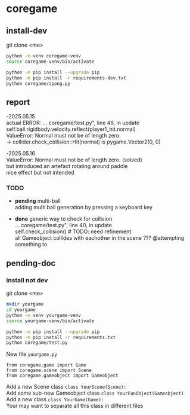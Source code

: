 # coregame
## install-dev

git clone \<me\>

```bash
python -m venv coregame-venv
source coregame-venv/bin/activate

python -m pip install --upgrade pip
python -m pip install -r requirements-dev.txt
python coregame/zpong.py
```
## report
-2025.05.15  
actual ERROR:
... coregame/test.py", line 46, in update  
self.ball.rigidbody.velocity.reflect(player1_hit.normal)  
ValueError: Normal must not be of length zero.  
-> collider.check_collision::Hit(normal) is pygame.Vector2(0, 0)  

-2025.05.16  
ValueError: Normal must not be of length zero. (solved)  
but introduced an artefact rotating around paddle  
nice effect but not intended  

### TODO
- **pending** multi-ball  
adding multi ball generation by pressing a keyboard key  

- **done** generic way to check for collision  
... coregame/test.py", line 40, in update  
self.check_collision() # TODO: need refinement  
all Gameobject collides with eachother in the scene ???
@attempting something to 

## pending-doc
### install not dev

git clone \<me\>

```bash
mkdir yourgame
cd yourgame
python -m venv yourgame-venv
source yourgame-venv/bin/activate

python -m pip install --upgrade pip
python -m pip install -r requirements.txt
python coregame/test.py
```

New file `yourgame.py`  
```file
from coregame.game import Game
from coregame.scene import Scene
from coregame.gameobject import Gameobject
```
Add a new Scene class `class YourScene(Scene):`  
Add some sub-new Gameobject class `class YourFunObject(Gameobject)`  
Add a new class `class YourGame(Game):`  
Your may want to separate all this class in different files  
